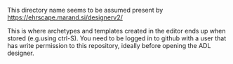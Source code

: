 This directory name seems to be assumed present by https://ehrscape.marand.si/designerv2/

This is where archetypes and templates created in the editor ends up when stored (e.g.using ctrl-S). You need to be logged in to github with a user that has write permission to this repository, ideally before opening the ADL designer.
